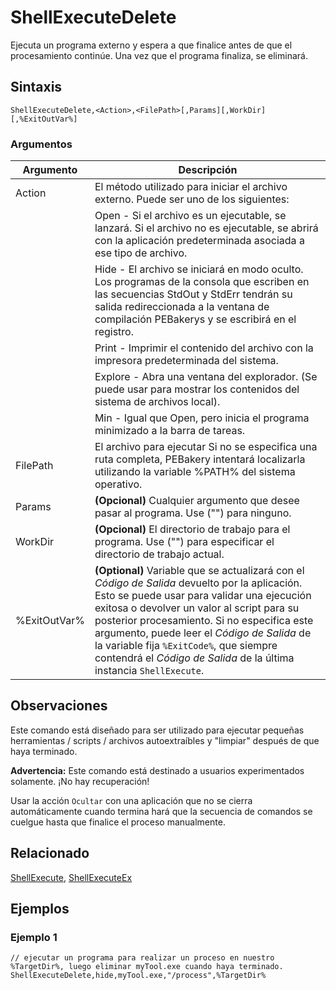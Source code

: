 # ShellExecuteDelete

Ejecuta un programa externo y espera a que finalice antes de que el procesamiento continúe. Una vez que el programa finaliza, se eliminará.

## Sintaxis

```pebakery
ShellExecuteDelete,<Action>,<FilePath>[,Params][,WorkDir][,%ExitOutVar%]
```

### Argumentos

| Argumento | Descripción |
| --- | --- |
| Action | El método utilizado para iniciar el archivo externo. Puede ser uno de los siguientes: |
|| Open - Si el archivo es un ejecutable, se lanzará. Si el archivo no es ejecutable, se abrirá con la aplicación predeterminada asociada a ese tipo de archivo.  |
|| Hide - El archivo se iniciará en modo oculto. Los programas de la consola que escriben en las secuencias StdOut y StdErr tendrán su salida redireccionada a la ventana de compilación PEBakerys y se escribirá en el registro. |
|| Print - Imprimir el contenido del archivo con la impresora predeterminada del sistema. |
|| Explore - Abra una ventana del explorador. (Se puede usar para mostrar los contenidos del sistema de archivos local). |
|| Min - Igual que Open, pero inicia el programa minimizado a la barra de tareas. |
| FilePath | El archivo para ejecutar Si no se especifica una ruta completa, PEBakery intentará localizarla utilizando la variable %PATH% del sistema operativo. |
| Params | **(Opcional)** Cualquier argumento que desee pasar al programa. Use ("") para ninguno. |
| WorkDir | **(Opcional)** El directorio de trabajo para el programa. Use ("") para especificar el directorio de trabajo actual. |
| %ExitOutVar% | **(Optional)** Variable que se actualizará con el *Código de Salida* devuelto por la aplicación. Esto se puede usar para validar una ejecución exitosa o devolver un valor al script para su posterior procesamiento. Si no especifica este argumento, puede leer el *Código de Salida* de la variable fija `%ExitCode%`, que siempre contendrá el *Código de Salida* de la última instancia `ShellExecute`. |

## Observaciones

Este comando está diseñado para ser utilizado para ejecutar pequeñas herramientas / scripts / archivos autoextraíbles y "limpiar" después de que haya terminado.

**Advertencia:**
Este comando está destinado a usuarios experimentados solamente. ¡No hay recuperación!

Usar la acción `Ocultar` con una aplicación que no se cierra automáticamente cuando termina hará que la secuencia de comandos se cuelgue hasta que finalice el proceso manualmente.

## Relacionado

[ShellExecute](./ShellExecute.md), [ShellExecuteEx](./ShellExecuteEx.md)

## Ejemplos

### Ejemplo 1

```pebakery
// ejecutar un programa para realizar un proceso en nuestro %TargetDir%, luego eliminar myTool.exe cuando haya terminado.
ShellExecuteDelete,hide,myTool.exe,"/process",%TargetDir%
```
